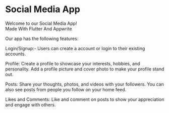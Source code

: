 # Social Media App

Welcome to our Social Media App!
<br>
Made With Flutter And Appwrite



Our app has the following features:

Login/Signup:- Users can create a account or login to their existing accounts.

Profile: Create a profile to showcase your interests, hobbies, and personality. Add a profile picture and cover photo to make your profile stand out.

Posts: Share your thoughts, photos, and videos with your followers. You can also see posts from people you follow on your home feed.

Likes and Comments: Like and comment on posts to show your appreciation and engage with others.


